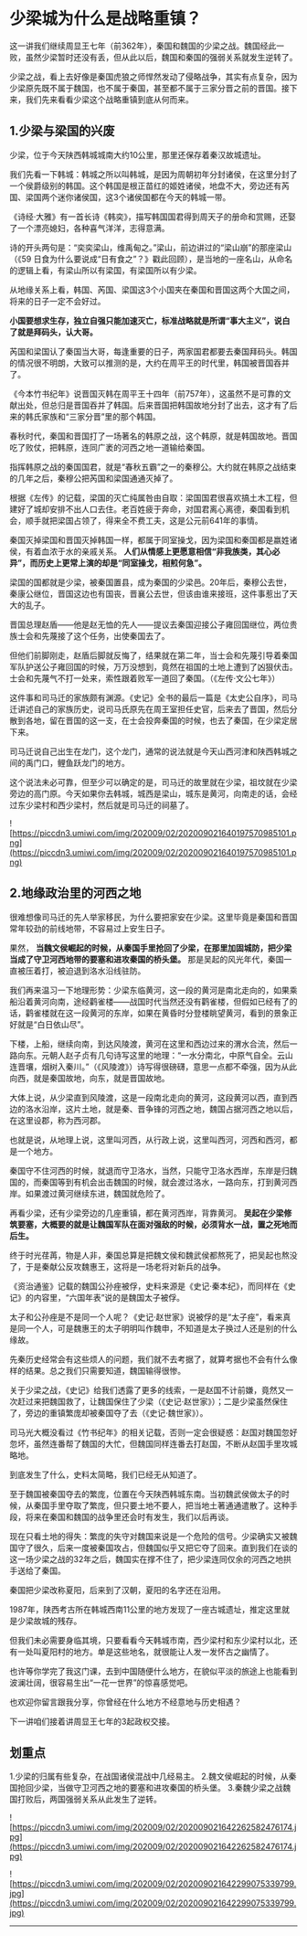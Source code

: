 # 少梁城为什么是战略重镇？

这一讲我们继续周显王七年（前362年），秦国和魏国的少梁之战。魏国经此一败，虽然少梁暂时还没有丢，但从此以后，魏国和秦国的强弱关系就发生逆转了。

少梁之战，看上去好像是秦国虎狼之师悍然发动了侵略战争，其实有点复杂，因为少梁原先既不属于魏国，也不属于秦国，甚至都不属于三家分晋之前的晋国。接下来，我们先来看看少梁这个战略重镇到底从何而来。

## 1.少梁与梁国的兴废

少梁，位于今天陕西韩城城南大约10公里，那里还保存着秦汉故城遗址。

我们先看一下韩城：韩城之所以叫韩城，是因为周朝初年分封诸侯，在这里分封了一个侯爵级别的韩国。这个韩国是根正苗红的姬姓诸侯，地盘不大，旁边还有芮国、梁国两个迷你诸侯国，这3个诸侯国都在今天的韩城一带。

《诗经·大雅》有一首长诗《韩奕》，描写韩国国君得到周天子的册命和赏赐，还娶了一个漂亮媳妇，各种喜气洋洋，志得意满。

诗的开头两句是：“奕奕梁山，维禹甸之。”梁山，前边讲过的“梁山崩”的那座梁山（《59 日食为什么要说成“日有食之”？》戳此回顾），是当地的一座名山，从命名的逻辑上看，有梁山所以有梁国，有梁国所以有少梁。

从地缘关系上看，韩国、芮国、梁国这3个小国夹在秦国和晋国这两个大国之间，将来的日子一定不会好过。

 **小国要想求生存，独立自强只能加速灭亡，标准战略就是所谓“事大主义”，说白了就是拜码头，认大哥。**

芮国和梁国认了秦国当大哥，每逢重要的日子，两家国君都要去秦国拜码头。韩国的情况很不明朗，大致可以推测的是，大约在周平王的时代里，韩国被晋国吞并了。

《今本竹书纪年》说晋国灭韩在周平王十四年（前757年），这虽然不是可靠的文献出处，但总归是晋国吞并了韩国。后来晋国把韩国故地分封了出去，这才有了后来的韩氏家族和“三家分晋”里的那个韩国。

春秋时代，秦国和晋国打了一场著名的韩原之战，这个韩原，就是韩国故地。晋国吃了败仗，把韩原，连同广袤的河西之地一道输给秦国。

指挥韩原之战的秦国国君，就是“春秋五霸”之一的秦穆公。大约就在韩原之战结束的几年之后，秦穆公把芮国和梁国通通灭掉了。

根据《左传》的记载，梁国的灭亡纯属咎由自取：梁国国君很喜欢搞土木工程，但建好了城却安排不出人口去住。老百姓疲于奔命，对国君离心离德，秦国看到机会，顺手就把梁国占领了，得来全不费工夫，这是公元前641年的事情。

秦国灭掉梁国和晋国灭掉韩国一样，都属于同室操戈，因为梁国和秦国都是嬴姓诸侯，有着血浓于水的亲戚关系。 **人们从情感上更愿意相信“非我族类，其心必异”，而历史上更常上演的却是“同室操戈，相煎何急”。**

梁国的国都就是少梁，被秦国置县，成为秦国的少梁邑。20年后，秦穆公去世，秦康公继位，晋国这边也有国丧，晋襄公去世，但该由谁来接班，这件事惹出了天大的乱子。

晋国总理赵盾——他是赵无恤的先人——提议去秦国迎接公子雍回国继位，两位贵族士会和先蔑接了这个任务，出使秦国去了。

但他们前脚刚走，赵盾后脚就反悔了，结果就在第二年，当士会和先蔑引导着秦国军队护送公子雍回国的时候，万万没想到，竟然在祖国的土地上遭到了凶狠伏击。士会和先蔑气不打一处来，索性跟着败军一道回了秦国。（《左传·文公七年》）

这件事和司马迁的家族颇有渊源。《史记》全书的最后一篇是《太史公自序》，司马迁讲述自己的家族历史，说司马氏原先在周王室担任史官，后来去了晋国，然后分散到各地，留在晋国的这一支，在士会投奔秦国的时候，也去了秦国，在少梁定居下来。

司马迁说自己出生在龙门，这个龙门，通常的说法就是今天山西河津和陕西韩城之间的禹门口，鲤鱼跃龙门的地方。

这个说法未必可靠，但至少可以确定的是，司马迁的故里就在少梁，祖坟就在少梁旁边的高门原。今天如果你去韩城，城西是梁山，城东是黄河，向南走的话，会经过东少梁村和西少梁村，然后就是司马迁的祠墓了。

![https://piccdn3.umiwi.com/img/202009/02/202009021640197570985101.png](https://piccdn3.umiwi.com/img/202009/02/202009021640197570985101.png)

## 2.地缘政治里的河西之地

很难想像司马迁的先人举家移民，为什么要把家安在少梁。这里毕竟是秦国和晋国常年较劲的前线地带，不容易过上安生日子。

果然， **当魏文侯崛起的时候，从秦国手里抢回了少梁，在那里加固城防，把少梁当成了守卫河西地带的要塞和进攻秦国的桥头堡。** 那是吴起的风光年代，秦国一直被压着打，被迫退到洛水沿线驻防。

我们再来温习一下地理形势：少梁东临黄河，这一段的黄河是南北走向的，如果乘船沿着黄河向南，途经鹳雀楼——战国时代当然还没有鹳雀楼，但假如已经有了的话，鹳雀楼就在这一段黄河的东岸，如果在黄昏时分登楼眺望黄河，看到的景象正好就是“白日依山尽”。

下楼，上船，继续向南，到达风陵渡，黄河在这里和西边过来的渭水合流，然后一路向东。元朝人赵子贞有几句诗写这里的地理：“一水分南北，中原气自全。云山连晋壤，烟树入秦川。”（《风陵渡》）诗写得很磅礴，意思一点都不牵强，因为从此向西，就是秦国故地，向东，就是晋国故地。

大体上说，从少梁直到风陵渡，这是一段南北走向的黄河，这段黄河以西，直到西边的洛水沿岸，这片土地，就是秦、晋争锋的河西之地，魏国占据河西之地以后，在这里设郡，称为西河郡。

也就是说，从地理上说，这里叫河西，从行政上说，这里叫西河，河西和西河，都是一个地方。

秦国守不住河西的时候，就退而守卫洛水，当然，只能守卫洛水西岸，东岸是归魏国的，而秦国等到有机会出击魏国的时候，就会渡过洛水，一路向东，打到黄河西岸。如果渡过黄河继续东进，魏国就危险了。

再看少梁，还有少梁旁边的几座重镇，都在黄河西岸，背靠黄河。 **吴起在少梁修筑要塞，大概要的就是让魏国军队在面对强敌的时候，必须背水一战，置之死地而后生。**

终于时光荏苒，物是人非，秦国总算是把魏文侯和魏武侯都熬死了，把吴起也熬没了，于是秦献公反攻魏惠王，这将是一场老将对新兵的战争。

《资治通鉴》记载的魏国公孙痤被俘，史料来源是《史记·秦本纪》，而同样在《史记》的内容里，“六国年表”说的是魏国太子被俘。

太子和公孙痤是不是同一个人呢？《史记·赵世家》说被俘的是“太子痤”，看来真是同一个人，可是魏惠王的太子明明叫作魏申，不知道是太子换过人还是别的什么缘故。

先秦历史经常会有这些烦人的问题，我们就不去考据了，就算考据也不会有什么像样的结果。总之我们只需要知道，魏国输得很惨。

关于少梁之战，《史记》给我们透露了更多的线索，一是赵国不计前嫌，竟然又一次赶过来把魏国救了，让魏国保住了少梁（《史记·赵世家》）；二是少梁虽然保住了，旁边的重镇繁庞却被秦国夺了去（《史记·魏世家》）。

司马光大概没看过《竹书纪年》的相关记载，否则一定会很疑惑：赵国对魏国忽好忽坏，虽然连番帮了魏国的大忙，但魏国同样连番去打赵国，不断从赵国手里攻城略地。

到底发生了什么，史料太简略，我们已经无从知道了。

至于魏国被秦国夺去的繁庞，位置在今天陕西韩城东南。当初魏武侯做太子的时候，从秦国手里夺取了繁庞，但只要土地不要人，把当地土著通通遣散了。这种手段，将来在秦国和魏国的战争里还会时有发生，我们以后再谈。

现在只看土地的得失：繁庞的失守对魏国来说是一个危险的信号。少梁确实又被魏国守了很久，后来一度被秦国攻占，但魏国似乎又把它夺了回来。直到我们在谈的这一场少梁之战的32年之后，魏国实在撑不住了，把少梁连同仅余的河西之地拱手送给了秦国。

秦国把少梁改称夏阳，后来到了汉朝，夏阳的名字还在沿用。

1987年，陕西考古所在韩城西南11公里的地方发现了一座古城遗址，推定这里就是少梁故城的残存。

但我们未必需要身临其境，只要看看今天韩城市南，西少梁村和东少梁村以北，还有一处叫夏阳村的地方。单是这些地名，就很能让人发一发怀古之幽情了。

也许等你学完了我这门课，去到中国随便什么地方，在貌似平淡的旅途上也能看到波澜壮阔，很容易生出“一花一世界”的惊喜感觉吧。

也欢迎你留言跟我分享，你曾经在什么地方不经意地与历史相遇？

下一讲咱们接着讲周显王七年的3起政权交接。

## 划重点

1.少梁的归属有些复杂，在战国诸侯混战中几经易主。
2.魏文侯崛起的时候，从秦国抢回少梁，当做守卫河西之地的要塞和进攻秦国的桥头堡。
3.秦魏少梁之战魏国打败后，两国强弱关系从此发生了逆转。

![https://piccdn3.umiwi.com/img/202009/02/202009021642262582476174.jpg](https://piccdn3.umiwi.com/img/202009/02/202009021642262582476174.jpg)

![https://piccdn3.umiwi.com/img/202009/02/202009021642299075339799.jpg](https://piccdn3.umiwi.com/img/202009/02/202009021642299075339799.jpg)

---

